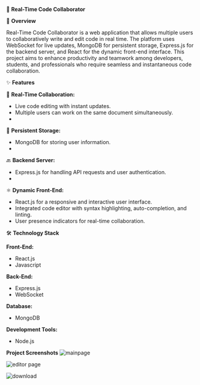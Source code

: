 🚀 **Real-Time Code Collaborator**

📖 **Overview**

Real-Time Code Collaborator is a web application that allows multiple users to collaboratively write and edit code in real time. The platform uses WebSocket for live updates, MongoDB for persistent storage, Express.js for the backend server, and React for the dynamic front-end interface. This project aims to enhance productivity and teamwork among developers, students, and professionals who require seamless and instantaneous code collaboration.

✨ **Features**

📝 **Real-Time Collaboration:**

- Live code editing with instant updates.
- Multiple users can work on the same document simultaneously.
- 
💾 **Persistent Storage:**
- MongoDB for storing user information.
- 
🔙 **Backend Server:**
- Express.js for handling API requests and user authentication.
- 
⚛️ **Dynamic Front-End:**
- React.js for a responsive and interactive user interface.
- Integrated code editor with syntax highlighting, auto-completion, and linting.
- User presence indicators for real-time collaboration.
  
🛠️ **Technology Stack**

**Front-End:**
- React.js
- Javascript

**Back-End:**
- Express.js
- WebSocket

**Database:**
- MongoDB
  
**Development Tools:**
- Node.js
  

**Project Screenshots**
![mainpage](https://github.com/aditya2410-U/RealTime-Code-Collaborator/assets/102215488/825fcf53-eae7-4ad9-95c4-dfa84dca8783)

![editor page ](https://github.com/aditya2410-U/RealTime-Code-Collaborator/assets/102215488/521b057a-bc7f-49aa-bbbe-859729f05365)

![download](https://github.com/aditya2410-U/RealTime-Code-Collaborator/assets/102215488/7fa61d9f-009e-4188-bb26-e4e6148aa30a)
